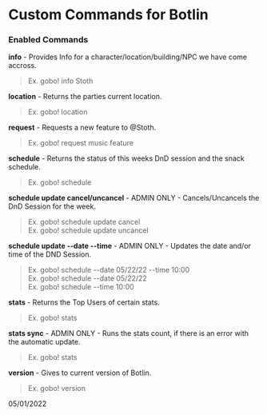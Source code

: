 # Custom Commands for Botlin
### Enabled Commands

**info** - Provides Info for a character/location/building/NPC we have come accross.
> Ex. gobo! info Stoth

**location** - Returns the parties current location.
> Ex. gobo! location

**request** - Requests a new feature to @Stoth.
> Ex. gobo! request music feature

**schedule** - Returns the status of this weeks DnD session and the snack schedule.
> Ex. gobo! schedule

**schedule update cancel/uncancel** - ADMIN ONLY - Cancels/Uncancels the DnD Session for the week.
> Ex. gobo! schedule update cancel<br>
Ex. gobo! schedule update uncancel

**schedule update --date --time** - ADMIN ONLY - Updates the date and/or time of the DND Session.
> Ex. gobo! schedule --date 05/22/22 --time 10:00<br>
Ex. gobo! schedule --date 05/22/22<br>
Ex. gobo! schedule --time 10:00

**stats** - Returns the Top Users of certain stats.
> Ex. gobo! stats

**stats sync** - ADMIN ONLY - Runs the stats count, if there is an error with the automatic update.
> Ex. gobo! stats

**version** - Gives to current version of Botlin.
> Ex. gobo! version

05/01/2022